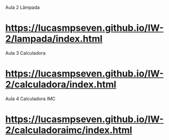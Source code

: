 Aula 2 Lâmpada
# https://lucasmpseven.github.io/IW-2/lampada/index.html 

Aula 3 Calculadora
# https://lucasmpseven.github.io/IW-2/calculadora/index.html 

Aula 4 Calculadora IMC
# https://lucasmpseven.github.io/IW-2/calculadoraimc/index.html 
